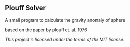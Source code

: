 ## Plouff Solver ##
A small program to calculate the gravity anomaly of sphere 

based on the paper by plouff et. al. 1976

*This project is licensed under the terms of the MIT license.*
